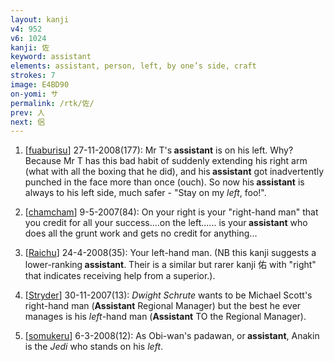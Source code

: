 ```yaml
---
layout: kanji
v4: 952
v6: 1024
kanji: 佐
keyword: assistant
elements: assistant, person, left, by one’s side, craft
strokes: 7
image: E4BD90
on-yomi: サ
permalink: /rtk/佐/
prev: 人
next: 侶
---
```


1) [<a href="http://kanji.koohii.com/profile/fuaburisu">fuaburisu</a>] 27-11-2008(177): Mr T&#039;s<strong> assistant</strong> is on his left. Why? Because Mr T has this bad habit of suddenly extending his right arm (what with all the boxing that he did), and his<strong> assistant</strong> got inadvertently punched in the face more than once (ouch). So now his<strong> assistant</strong> is always to his left side, much safer - &quot;Stay on my <em>left</em>, foo!&quot;.

2) [<a href="http://kanji.koohii.com/profile/chamcham">chamcham</a>] 9-5-2007(84): On your right is your &quot;right-hand man&quot; that you credit for all your success....on the left...... is your<strong> assistant</strong> who does all the grunt work and gets no credit for anything...

3) [<a href="http://kanji.koohii.com/profile/Raichu">Raichu</a>] 24-4-2008(35): Your left-hand man. (NB this kanji suggests a lower-ranking<strong> assistant</strong>. Their is a similar but rarer kanji 佑 with &quot;right&quot; that indicates receiving help from a superior.).

4) [<a href="http://kanji.koohii.com/profile/Stryder">Stryder</a>] 30-11-2007(13): <em>Dwight Schrute</em> wants to be Michael Scott&#039;s right-hand man (<strong>Assistant</strong> Regional Manager) but the best he ever manages is his <em>left</em>-hand man (<strong>Assistant</strong> TO the Regional Manager).

5) [<a href="http://kanji.koohii.com/profile/somukeru">somukeru</a>] 6-3-2008(12): As Obi-wan&#039;s padawan, or<strong> assistant</strong>, Anakin is the <em>Jedi</em> who stands on his <em>left</em>.

